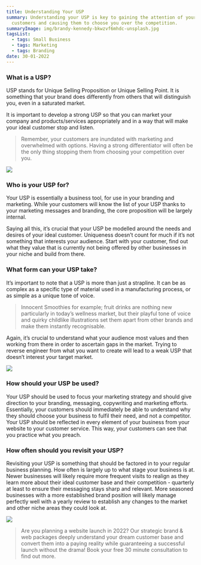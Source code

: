 ```yaml
---
title: Understanding Your USP
summary: Understanding your USP is key to gaining the attention of your ideal
  customers and causing them to choose you over the competition.
summaryImage: img/brandy-kennedy-bkwzvf6mhdc-unsplash.jpg
tagsList:
  - tags: Small Business
  - tags: Marketing
  - tags: Branding
date: 30-01-2022
---
```

### **What is a USP?**

USP stands for Unique Selling Proposition or Unique Selling Point. It is something that your brand does differently from others that will distinguish you, even in a saturated market.

It is important to develop a strong USP so that you can market your company and products/services appropriately and in a way that will make your ideal customer stop and listen.

> Remember, your customers are inundated with marketing and overwhelmed with options. Having a strong differentiator will often be the only thing stopping them from choosing your competition over you.



![](img/disruptivo-iq15dtx-63k-unsplash.jpg)

### **Who is your USP for?**

Your USP is essentially a business tool, for use in your branding and marketing. While your customers will know the list of your USP thanks to your marketing messages and branding, the core proposition will be largely internal.

Saying all this, it’s crucial that your USP be modelled around the needs and desires of your ideal customer. Uniqueness doesn’t count for much if it’s not something that interests your audience. Start with your customer, find out what they value that is currently not being offered by other businesses in your niche and build from there.



### **What form can your USP take?**

It’s important to note that a USP is more than just a strapline. It can be as complex as a specific type of material used in a manufacturing process, or as simple as a unique tone of voice.

> Innocent Smoothies for example; fruit drinks are nothing new particularly in today’s wellness market, but their playful tone of voice and quirky childlike illustrations set them apart from other brands and make them instantly recognisable.

Again, it’s crucial to understand what your audience most values and then working from there in order to ascertain gaps in the market. Trying to reverse engineer from what you want to create will lead to a weak USP that doesn’t interest your target market.

![](img/campaign-creators-gmsnxqiljp4-unsplash.jpg)

### **How should your USP be used?**

Your USP should be used to focus your marketing strategy and should give direction to your branding, messaging, copywriting and marketing efforts. Essentially, your customers should immediately be able to understand why they should choose your business to fulfil their need, and not a competitor. Your USP should be reflected in every element of your business from your website to your customer service. This way, your customers can see that you practice what you preach.

### **How often should you revisit your USP?**

Revisiting your USP is something that should be factored in to your regular business planning. How often is largely up to what stage your business is at. Newer businesses will likely require more frequent visits to realign as they learn more about their ideal customer base and their competition - quarterly at least to ensure their messaging stays sharp and relevant. More seasoned businesses with a more established brand position will likely manage perfectly well with a yearly review to establish any changes to the market and other niche areas they could look at.



![](img/ian-schneider-tammbr4okv4-unsplash.jpg)





> Are you planning a website launch in 2022? Our strategic brand & web packages deeply understand your dream customer base and convert them into a paying reality while guaranteeing a successful launch without the drama! Book your free 30 minute consultation to find out more.